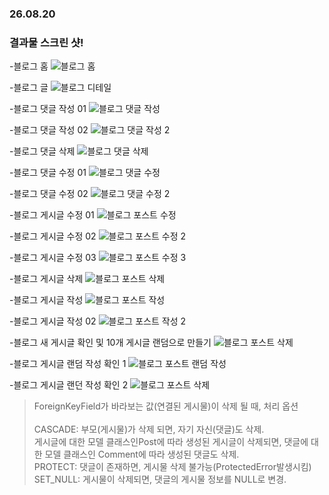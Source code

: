 ### 26.08.20

### 결과물 스크린 샷!
-블로그 홈
![블로그 홈](img/blog_home.png)

-블로그 글
![블로그 디테일](img/blog_post.png)

-블로그 댓글 작성 01
![블로그 댓글 작성](img/blog_comment_create.png)

-블로그 댓글 작성 02
![블로그 댓글 작성 2](img/blog_comment_create_2.png)

-블로그 댓글 삭제
![블로그 댓글 삭제](img/blog_comment_delete.png)

-블로그 댓글 수정 01
![블로그 댓글 수정](img/blog_comment_edit.png)

-블로그 댓글 수정 02
![블로그 댓글 수정 2](img/blog_comment_edit_2.png)

-블로그 게시글 수정 01
![블로그 포스트 수정](img/blog_post_edit.png)

-블로그 게시글 수정 02
![블로그 포스트 수정 2](img/blog_post_edit_2.png)

-블로그 게시글 수정 03
![블로그 포스트 수정 3](img/blog_post_edit_3.png)

-블로그 게시글 삭제
![블로그 포스트 삭제](img/blog_post_delete_2.png)

-블로그 게시글 작성
![블로그 포스트 작성](img/blog_new_post.png)

-블로그 게시글 작성 02
![블로그 포스트 작성 2](img/blog_new_post_2.png)

-블로그 새 게시글 확인 및 10개 게시글 랜덤으로 만들기
![블로그 포스트 삭제](img/blog_new_post_3.png)

-블로그 게시글 랜덤 작성 확인 1
![블로그 포스트 랜덤 작성](img/blog_make_random_10.png)

-블로그 게시글 랜던 작성 확인 2
![블로그 포스트 삭제](img/blog_make_random_10_2.png)



>ForeignKeyField가 바라보는 값(연결된 게시물)이 삭제 될 때, 처리 옵션<br><br>
CASCADE: 부모(게시물)가 삭제 되면, 자기 자신(댓글)도 삭제.<br>
게시글에 대한 모델 클래스인Post에 따라 생성된 게시글이 삭제되면,
댓글에 대한 모델 클래스인 Comment에 따라 생성된 댓글도 삭제.<br>
PROTECT: 댓글이 존재하면, 게시물 삭제 불가능(ProtectedError발생시킴)<br>
SET_NULL: 게시물이 삭제되면, 댓글의 게시물 정보를 NULL로 변경.